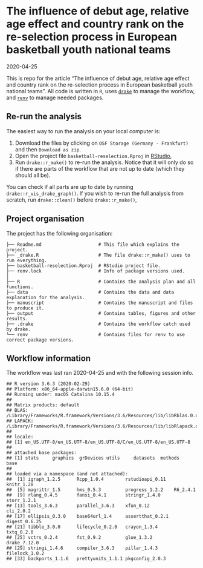 The influence of debut age, relative age effect and country rank on the
re-selection process in European basketball youth national teams
================
2020-04-25

This is repo for the article “The influence of debut age, relative age
effect and country rank on the re-selection process in European
basketball youth national teams”. All code is written in `R`, uses
[`drake`](https://docs.ropensci.org/drake/) to manage the workflow, and
[`renv`](https://rstudio.github.io/renv) to manage needed packages.

## Re-run the analysis

The easiest way to run the analysis on your local computer is:

1.  Download the files by clicking on `OSF Storage (Germany -
    Frankfurt)` and then `Download as zip`.
2.  Open the project file `basketball-reselection.Rproj` in
    [RStudio](https://rstudio.com),
3.  Run `drake::r_make()` to re-run the analysis. Notice that it will
    only do so if there are parts of the workflow that are not up to
    date (which they should all be).

You can check if all parts are up to date by running
`drake::r_vis_drake_graph()`. If you wish to re-run the full analysis
from scratch, run `drake::clean()` before `drake::r_make()`,

## Project organisation

The project has the following organisation:

    ├── Readme.md                     # This file which explains the project.
    ├── _drake.R                      # The file drake::r_make() uses to run everything.
    ├── basketball-reselection.Rproj  # RStudio project file.
    ├── renv.lock                     # Info of package versions used.
    │
    ├── R                             # Contains the analysis plan and all functions.
    ├── data                          # Contains the data and data explanation for the analysis.
    ├── manuscript                    # Contains the manuscript and files to produce it.
    ├── output                        # Contains tables, figures and other results.
    ├── .drake                        # Contains the workflow catch used by drake.
    └── renv                          # Contains files for renv to use correct package versions.

## Workflow information

The workflow was last ran 2020-04-25 and with the following session
info.

    ## R version 3.6.3 (2020-02-29)
    ## Platform: x86_64-apple-darwin15.6.0 (64-bit)
    ## Running under: macOS Catalina 10.15.4
    ## 
    ## Matrix products: default
    ## BLAS:   /Library/Frameworks/R.framework/Versions/3.6/Resources/lib/libRblas.0.dylib
    ## LAPACK: /Library/Frameworks/R.framework/Versions/3.6/Resources/lib/libRlapack.dylib
    ## 
    ## locale:
    ## [1] en_US.UTF-8/en_US.UTF-8/en_US.UTF-8/C/en_US.UTF-8/en_US.UTF-8
    ## 
    ## attached base packages:
    ## [1] stats     graphics  grDevices utils     datasets  methods   base     
    ## 
    ## loaded via a namespace (and not attached):
    ##  [1] igraph_1.2.5      Rcpp_1.0.4        rstudioapi_0.11   knitr_1.28       
    ##  [5] magrittr_1.5      hms_0.5.3         progress_1.2.2    R6_2.4.1         
    ##  [9] rlang_0.4.5       fansi_0.4.1       stringr_1.4.0     storr_1.2.1      
    ## [13] tools_3.6.3       parallel_3.6.3    xfun_0.12         cli_2.0.2        
    ## [17] ellipsis_0.3.0    base64url_1.4     assertthat_0.2.1  digest_0.6.25    
    ## [21] tibble_3.0.0      lifecycle_0.2.0   crayon_1.3.4      txtq_0.2.0       
    ## [25] vctrs_0.2.4       fst_0.9.2         glue_1.3.2        drake_7.12.0     
    ## [29] stringi_1.4.6     compiler_3.6.3    pillar_1.4.3      filelock_1.0.2   
    ## [33] backports_1.1.6   prettyunits_1.1.1 pkgconfig_2.0.3
